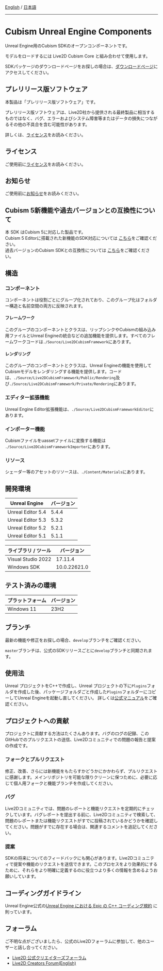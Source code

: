 [English](README.md) / [日本語](README.ja.md)

---

# Cubism Unreal Engine Components

Unreal Engine用のCubism SDKのオープンコンポーネントです。

モデルをロードするには Live2D Cubism Core と組み合わせて使用します。

SDKパッケージのダウンロードページをお探しの場合は、[ダウンロードページ](https://creatorsforum.live2d.com/c/cubism-sdk-ue-alpha/download/132)にアクセスしてください。

## プレリリース版ソフトウェア

本製品は「プレリリース版ソフトウェア」です。

プレリリース版ソフトウェアは、Live2D社から提供される最終製品に相当するものではなく、バグ、エラーおよびシステム障害等またはデータの損失につながるその他の不具合を含む可能性があります。

詳しくは、[ライセンス](LICENSE.md)をお読みください。

## ライセンス

ご使用前に[ライセンス](LICENSE.md)をお読みください。

## お知らせ

ご使用前に[お知らせ](NOTICE.ja.md)をお読みください。


## Cubism 5新機能や過去バージョンとの互換性について

本 SDK はCubism 5に対応した製品です。  
Cubism 5 Editorに搭載された新機能のSDK対応については [こちら](https://docs.live2d.com/cubism-sdk-manual/cubism-5-new-functions/)をご確認ください。  
過去バージョンのCubism SDKとの互換性については [こちら](https://docs.live2d.com/cubism-sdk-manual/compatibility-with-cubism-5/)をご確認ください。

## 構造

### コンポーネント

コンポーネントは役割ごとにグループ化されており、このグループ化はフォルダー構造と名前空間の両方に反映されます。

#### フレームワーク

このグループのコンポーネントとクラスは、リップシンクやCubismの組み込み用ファイルとUnreal Engineの統合などの追加機能を提供します。すべてのフレームワークコードは`./Source/Live2DCubismFramework`にあります。

#### レンダリング

このグループのコンポーネントとクラスは、Unreal Engineの機能を使用してCubismモデルをレンダリングする機能を提供します。コードは、`./Source/Live2DCubismFramework/Public/Rendering`及び`./Source/Live2DCubismFramework/Private/Rendering`にあります。

### エディター拡張機能

Unreal Engine Editor拡張機能は、`./Source/Live2DCubismFrameworkEditor`にあります。

### インポーター機能

Cubismファイルをuassetファイルに変換する機能は `./Source/Live2DCubismFrameworkImporter`にあります。

### リソース

シェーダー等のアセットのリソースは、`./Content/Materials`にあります。

## 開発環境

| Unreal Engine | バージョン |
| --- | --- |
| Unreal Editor 5.4 | 5.4.4 |
| Unreal Editor 5.3 | 5.3.2 |
| Unreal Editor 5.2 | 5.2.1 |
| Unreal Editor 5.1 | 5.1.1 |

| ライブラリ / ツール | バージョン |
| --- | --- |
| Visual Studio 2022 | 17.11.4 |
| Windows SDK | 10.0.22621.0 |

## テスト済みの環境

| プラットフォーム | バージョン |
| --- | --- |
| Windows 11 | 23H2 |


## ブランチ

最新の機能や修正をお探しの場合、`develop`ブランチをご確認ください。

`master`ブランチは、公式のSDKリリースごとに`develop`ブランチと同期されます。

## 使用法

Unreal プロジェクトをC++で作成し、Unreal プロジェクトの下に`Plugins`フォルダを作成した後、パッケージフォルダごと作成した`Plugins`フォルダーにコピーしてUnreal Engineを起動し直してください。
詳しくは[公式マニュアル](https://docs.live2d.com/cubism-sdk-manual/cubism-sdk-for-unreal-engine/)をご確認ください。

## プロジェクトへの貢献

プロジェクトに貢献する方法はたくさんあります。バグのログの記録、このGitHubでのプルリクエストの送信、Live2Dコミュニティでの問題の報告と提案の作成です。

### フォークとプルリクエスト

修正、改善、さらには新機能をもたらすかどうかにかかわらず、プルリクエストに感謝します。メインリポジトリを可能な限りクリーンに保つために、必要に応じて個人用フォークと機能ブランチを作成してください。

### バグ

Live2Dコミュニティでは、問題のレポートと機能リクエストを定期的にチェックしています。バグレポートを提出する前に、Live2Dコミュニティで検索して、問題のレポートまたは機能リクエストがすでに投稿されているかどうかを確認してください。問題がすでに存在する場合は、関連するコメントを追記してください。

### 提案

SDKの将来についてのフィードバックにも関心があります。Live2Dコミュニティで提案や機能のリクエストを送信できます。このプロセスをより効果的にするために、それらをより明確に定義するのに役立つより多くの情報を含めるようお願いしています。

## コーディングガイドライン

Unreal Engine公式の[Unreal Engine における Epic の C++ コーディング規約](https://dev.epicgames.com/documentation/ja-jp/unreal-engine/epic-cplusplus-coding-standard-for-unreal-engine) に則っています。

## フォーラム

ご不明な点がございましたら、公式のLive2Dフォーラムに参加して、他のユーザーと話し合ってください。

- [Live2D 公式クリエイターズフォーラム](https://creatorsforum.live2d.com/)
- [Live2D Creators Forum(English)](https://community.live2d.com/)
